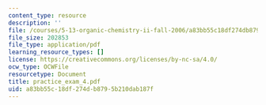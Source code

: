 ```yaml
---
content_type: resource
description: ''
file: /courses/5-13-organic-chemistry-ii-fall-2006/a83bb55c18df274db8795b210dab187f_practice_exam_4.pdf
file_size: 202853
file_type: application/pdf
learning_resource_types: []
license: https://creativecommons.org/licenses/by-nc-sa/4.0/
ocw_type: OCWFile
resourcetype: Document
title: practice_exam_4.pdf
uid: a83bb55c-18df-274d-b879-5b210dab187f
---
```

